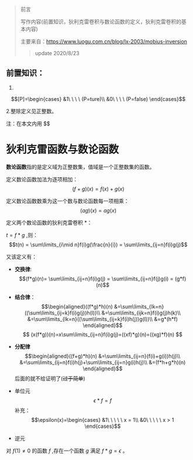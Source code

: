 > 前言
> 
>写作内容(前置知识，狄利克雷卷积与数论函数的定义，狄利克雷卷积的基本内容)
> 
> 主要来自：https://www.luogu.com.cn/blog/lx-2003/mobius-inversion
>> update 2020/8/23

## 前置知识：

1.
$$[P]=\begin{cases}
&1\ \ \ \ (P=ture)\\
&0\ \ \ \ (P=false)
\end{cases}$$

2.整除定义见正整数。

注：在本文内用 $$

# 狄利克雷函数与数论函数

**数论函数**指的是定义域为正整数集，值域是一个正整数集的函数。

定义数论函数加法为逐项相加：
$$(f+g)(x)=f(x)+g(x)$$

定义数论函数数乘为这一个数与数论函数每一项相乘：
$$(ag)(x) = ag(x)$$

定义两个数论函数的狄利克雷卷积 *：

$t = f*g$ ,则：
$$t(n) = \sum\limits_{i\mid n}f(i)g(\frac{n}{i}) = \sum\limits_{ij=n}f(i)g(j)$$

又该定义有：

- **交换律**:
$$(f*g)(n)= \sum\limits_{ij=n}f(i)g(j) = \sum\limits_{ij=n}f(j)g(i) = (g*f)(n)$$
- **结合律**：
$$\begin{aligned}((f*g)*h)(n)
&=\sum\limits_{lk=n}((\sum\limits_{ij=k}f(i)g(j))h(l))\\
&=\sum\limits_{ijk=n}f(i)g(j)h(k)\\
&=\sum\limits_{lk=n}((\sum\limits_{ij=k}f(i)h(j))g(l))\\
&=g*(h*f)
\end{aligned}$$
$$
(x(f*g))(n)=x\sum\limits_{ij=n}f(i)g(j)=((xf)*g)(n)=((xg)*f)(n)
$$
- **分配律**
$$\begin{aligned}((f+g)*h)(n)
&=\sum\limits_{ij=n}(f(i)+g(i))h(j)\\
&=\sum\limits_{ij=n}f(i)h(j)+\sum\limits_{ij=n}g(i)h(j)\\
&=(f*h+g*h)(n)
\end{aligned}$$
后面的就不给证明了(~~过于简单~~)
- 单位元
$$\epsilon * f = f$$
补充：
$$\epsilon(x)=\begin{cases}
&1\ \ \ \ \ x = 1\\
&0\ \ \ \ \ x > 1
\end{cases}$$

- 逆元

对 $f(1)\neq 0$ 的函数 $f$ ,存在一个函数 $g$ 满足 $f*g = \epsilon$ 。
